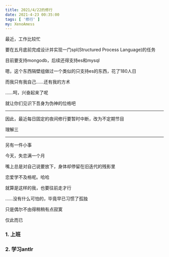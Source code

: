 ```yaml
---
title: 2021/4/22的修行
date: 2021-4-23 00:35:00
tags: [ '修行' ]
my: XenoAmess
---
```


最近，工作比较忙

要在五月底前完成设计并实现一门spl(Structured Process Language)的任务

目前要支持mongodb，后续还得支持es和mysql

嗯，这个东西隔壁组做过一个类似的只支持es的东西，花了180人日

而我只有我自己……还有我的方术

……呵，兴奋起来了呢

就让你们见识下吾身为伪神的位格吧

---

因此，最近每日固定的夜间修行要暂时中断，改为不定期节目

理解三

---

另有一件小事

今天，失恋满一个月

嘴上总是对自己说要放下，身体却停留在旧迭代的残影里

恋爱学不及格呢。哈哈

就算是这样的我，也要往前走才行

……没有什么可怕的，毕竟早已习惯了孤独

只是偶尔不由得稍稍有点寂寞

仅此而已

### 1. 上班

### 2. 学习antlr
